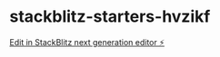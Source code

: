 # stackblitz-starters-hvzikf

[Edit in StackBlitz next generation editor ⚡️](https://stackblitz.com/~/github.com/vladimirborja/stackblitz-starters-hvzikf)